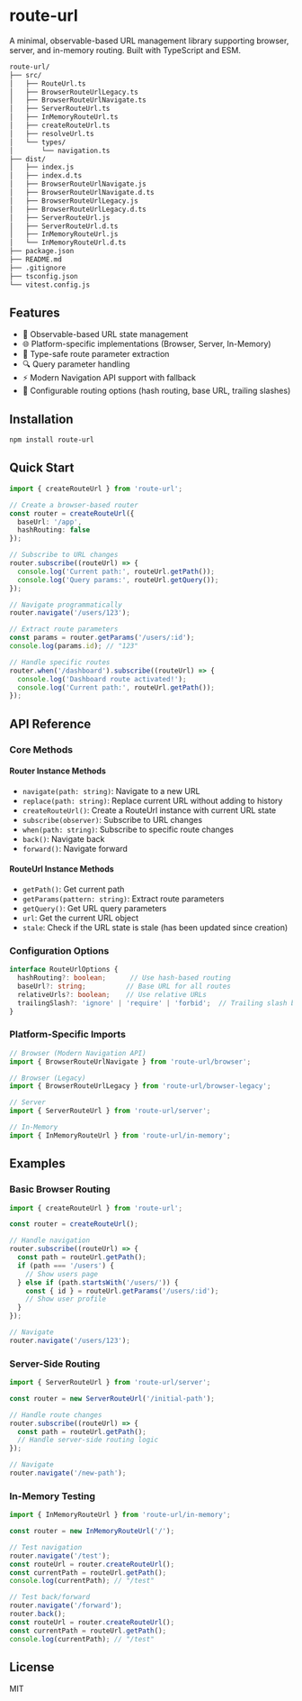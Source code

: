 # route-url

A minimal, observable-based URL management library supporting browser, server, and in-memory routing. Built with TypeScript and ESM.

```bash
route-url/
├── src/
│   ├── RouteUrl.ts
│   ├── BrowserRouteUrlLegacy.ts
│   ├── BrowserRouteUrlNavigate.ts
│   ├── ServerRouteUrl.ts
│   ├── InMemoryRouteUrl.ts
│   ├── createRouteUrl.ts
│   ├── resolveUrl.ts
│   └── types/
│       └── navigation.ts
├── dist/
│   ├── index.js
│   ├── index.d.ts
│   ├── BrowserRouteUrlNavigate.js
│   ├── BrowserRouteUrlNavigate.d.ts
│   ├── BrowserRouteUrlLegacy.js
│   ├── BrowserRouteUrlLegacy.d.ts
│   ├── ServerRouteUrl.js
│   ├── ServerRouteUrl.d.ts
│   ├── InMemoryRouteUrl.js
│   └── InMemoryRouteUrl.d.ts
├── package.json
├── README.md
├── .gitignore
├── tsconfig.json
└── vitest.config.js
```

## Features

- 🔄 Observable-based URL state management
- 🌐 Platform-specific implementations (Browser, Server, In-Memory)
- 🎯 Type-safe route parameter extraction
- 🔍 Query parameter handling
- ⚡ Modern Navigation API support with fallback
- 🎨 Configurable routing options (hash routing, base URL, trailing slashes)

## Installation

```bash
npm install route-url
```

## Quick Start

```typescript
import { createRouteUrl } from 'route-url';

// Create a browser-based router
const router = createRouteUrl({
  baseUrl: '/app',
  hashRouting: false
});

// Subscribe to URL changes
router.subscribe((routeUrl) => {
  console.log('Current path:', routeUrl.getPath());
  console.log('Query params:', routeUrl.getQuery());
});

// Navigate programmatically
router.navigate('/users/123');

// Extract route parameters
const params = router.getParams('/users/:id');
console.log(params.id); // "123"

// Handle specific routes
router.when('/dashboard').subscribe((routeUrl) => {
  console.log('Dashboard route activated!');
  console.log('Current path:', routeUrl.getPath());
});
```

## API Reference

### Core Methods

#### Router Instance Methods
- `navigate(path: string)`: Navigate to a new URL
- `replace(path: string)`: Replace current URL without adding to history
- `createRouteUrl()`: Create a RouteUrl instance with current URL state
- `subscribe(observer)`: Subscribe to URL changes
- `when(path: string)`: Subscribe to specific route changes
- `back()`: Navigate back
- `forward()`: Navigate forward

#### RouteUrl Instance Methods
- `getPath()`: Get current path
- `getParams(pattern: string)`: Extract route parameters
- `getQuery()`: Get URL query parameters
- `url`: Get the current URL object
- `stale`: Check if the URL state is stale (has been updated since creation)

### Configuration Options

```typescript
interface RouteUrlOptions {
  hashRouting?: boolean;      // Use hash-based routing
  baseUrl?: string;          // Base URL for all routes
  relativeUrls?: boolean;    // Use relative URLs
  trailingSlash?: 'ignore' | 'require' | 'forbid';  // Trailing slash behavior
}
```

### Platform-Specific Imports

```typescript
// Browser (Modern Navigation API)
import { BrowserRouteUrlNavigate } from 'route-url/browser';

// Browser (Legacy)
import { BrowserRouteUrlLegacy } from 'route-url/browser-legacy';

// Server
import { ServerRouteUrl } from 'route-url/server';

// In-Memory
import { InMemoryRouteUrl } from 'route-url/in-memory';
```

## Examples

### Basic Browser Routing

```typescript
import { createRouteUrl } from 'route-url';

const router = createRouteUrl();

// Handle navigation
router.subscribe((routeUrl) => {
  const path = routeUrl.getPath();
  if (path === '/users') {
    // Show users page
  } else if (path.startsWith('/users/')) {
    const { id } = routeUrl.getParams('/users/:id');
    // Show user profile
  }
});

// Navigate
router.navigate('/users/123');
```

### Server-Side Routing

```typescript
import { ServerRouteUrl } from 'route-url/server';

const router = new ServerRouteUrl('/initial-path');

// Handle route changes
router.subscribe((routeUrl) => {
  const path = routeUrl.getPath();
  // Handle server-side routing logic
});

// Navigate
router.navigate('/new-path');
```

### In-Memory Testing

```typescript
import { InMemoryRouteUrl } from 'route-url/in-memory';

const router = new InMemoryRouteUrl('/');

// Test navigation
router.navigate('/test');
const routeUrl = router.createRouteUrl();
const currentPath = routeUrl.getPath();
console.log(currentPath); // "/test"

// Test back/forward
router.navigate('/forward');
router.back();
const routeUrl = router.createRouteUrl();
const currentPath = routeUrl.getPath();
console.log(currentPath); // "/test"
```

## License

MIT

